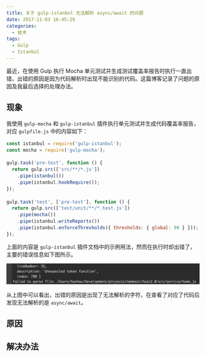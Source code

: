 ```yaml
---
title: 关于 gulp-istanbul 无法解析 async/await 的问题
date: 2017-11-03 16:45:29
categories:
  - 技术
tags:
  - Gulp
  - Istanbul
---
```


最近，在使用 Gulp 执行 Mocha 单元测试并生成测试覆盖率报告时执行一直出错，出错的原因是因为代码解析时出现不能识别的代码。这篇博客记录了问题的原因及我最后选择的处理办法。

<!-- more -->

## 现象

我使用 `gulp-mocha` 和 `gulp-istanbul` 插件执行单元测试并生成代码覆盖率报告，对应 `gulpfile.js` 中的内容如下：

```js
const istanbul = require('gulp-istanbul');
const mocha = require('gulp-mocha');

gulp.task('pre-test', function () {
  return gulp.src(['src/**/*.js'])
    .pipe(istanbul())
    .pipe(istanbul.hookRequire());
});

gulp.task('test', ['pre-test'], function () {
  return gulp.src(['test/unit/**/*.test.js'])
    .pipe(mocha())
    .pipe(istanbul.writeReports())
    .pipe(istanbul.enforceThresholds({ thresholds: { global: 90 } }));
});
```

上面的内容是 `gulp-istanbul` 插件文档中的示例用法，然而在执行时却出错了，主要的错误信息如下图所示。

![](/images/gulp_istanbul_error.png)

从上图中可以看出，出错的原因是出现了无法解析的字符，在查看了对应了代码后发现无法解析的是 `async/await`。

## 原因

## 解决办法
